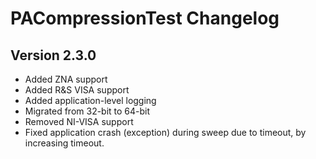# PACompressionTest Changelog

## Version 2.3.0

- Added ZNA support
- Added R&S VISA support
- Added application-level logging
- Migrated from 32-bit to 64-bit
- Removed NI-VISA support
- Fixed application crash (exception) during sweep due to timeout, by increasing timeout.
